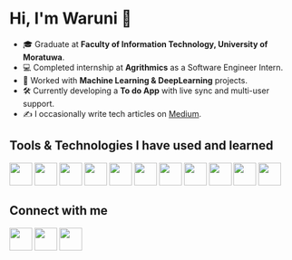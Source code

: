 # Hi, I'm Waruni 👋  

- 🎓 Graduate at **Faculty of Information Technology, University of Moratuwa**.  
- 💻 Completed internship at **Agrithmics** as a Software Engineer Intern.
- 🤖 Worked with **Machine Learning & DeepLearning** projects.
- 🛠️ Currently developing a **To do App** with live sync and multi-user support.  
- ✍️ I occasionally write tech articles on [Medium](https://medium.com/@gunasenakgwc.20).  

## Tools & Technologies I have used and learned  

<p align="left">  
  <img src="https://cdn.jsdelivr.net/gh/devicons/devicon/icons/python/python-original.svg" width="40"/>  
  <img src="https://cdn.jsdelivr.net/gh/devicons/devicon/icons/pytorch/pytorch-original.svg" width="40"/>  
  <img src="https://cdn.jsdelivr.net/gh/devicons/devicon/icons/javascript/javascript-original.svg" width="40"/>  
  <img src="https://cdn.jsdelivr.net/gh/devicons/devicon/icons/react/react-original.svg" width="40"/>  
  <img src="https://cdn.jsdelivr.net/gh/devicons/devicon/icons/nodejs/nodejs-original.svg" width="40"/>  
  <img src="https://cdn.jsdelivr.net/gh/devicons/devicon/icons/csharp/csharp-original.svg" width="40"/>  
  <img src="https://cdn.jsdelivr.net/gh/devicons/devicon/icons/dot-net/dot-net-original.svg" width="40"/>  
  <img src="https://cdn.jsdelivr.net/gh/devicons/devicon/icons/mysql/mysql-original.svg" width="40"/>  
  <img src="https://cdn.jsdelivr.net/gh/devicons/devicon/icons/mongodb/mongodb-original.svg" width="40"/>  
  <img src="https://cdn.jsdelivr.net/gh/devicons/devicon/icons/git/git-original.svg" width="40"/>  
  <img src="https://cdn.jsdelivr.net/gh/devicons/devicon/icons/github/github-original.svg" width="40"/>  
</p>  

## Connect with me  

<p align="left">  
  <a href="https://www.linkedin.com/in/warunigunasena/" target="_blank"><img src="https://cdn-icons-png.flaticon.com/512/145/145807.png" width="40"/></a>  
  <a href="mailto:warunigunasena12@gmail.com" target="_blank"><img src="https://cdn-icons-png.flaticon.com/512/732/732200.png" width="40"/></a>  
  <a href="https://medium.com/@gunasenakgwc.20" target="_blank"><img src="https://cdn-icons-png.flaticon.com/512/5968/5968906.png" width="40"/></a>  
</p>  
